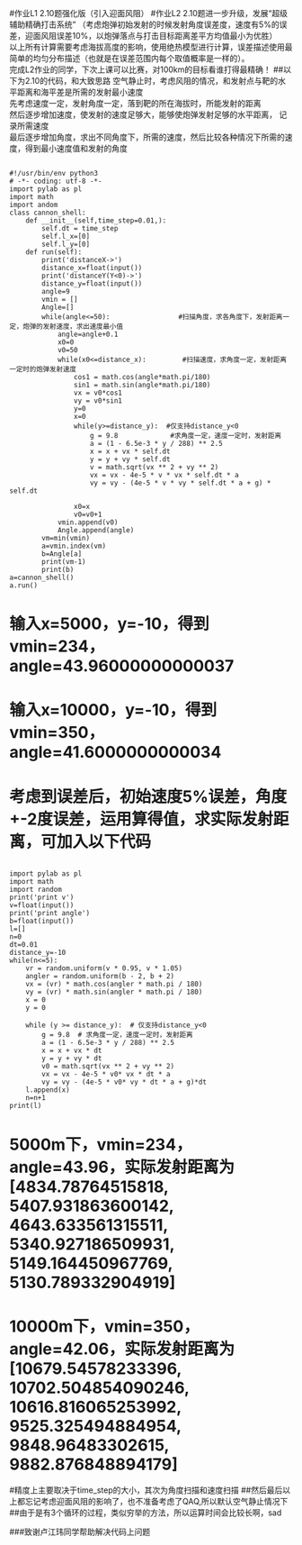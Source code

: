 #作业L1 2.10题强化版（引入迎面风阻）
#作业L2 2.10题进一步升级，发展“超级辅助精确打击系统”
（考虑炮弹初始发射的时候发射角度误差度，速度有5%的误差，迎面风阻误差10%，以炮弹落点与打击目标距离差平方均值最小为优胜）<br/>
以上所有计算需要考虑海拔高度的影响，使用绝热模型进行计算，误差描述使用最简单的均匀分布描述（也就是在误差范围内每个取值概率是一样的）。<br/>
完成L2作业的同学，下次上课可以比赛，对100km的目标看谁打得最精确！
##以下为2.10的代码，和大致思路
空气静止时，考虑风阻的情况，和发射点与靶的水平距离和海平差是所需的发射最小速度<br/>
先考虑速度一定，发射角度一定，落到靶的所在海拔时，所能发射的距离<br/>
然后逐步增加速度，使发射的速度足够大，能够使炮弹发射足够的水平距离， 记录所需速度<br/>
最后逐步增加角度，求出不同角度下，所需的速度，然后比较各种情况下所需的速度，得到最小速度值和发射的角度<br/>
<pre><code>
#!/usr/bin/env python3
# -*- coding: utf-8 -*-
import pylab as pl
import math
import andom
class cannon_shell:
    def __init__(self,time_step=0.01,):
        self.dt = time_step
        self.l_x=[0]
        self.l_y=[0]
    def run(self):
        print('distanceX->')
        distance_x=float(input())
        print('distanceY(Y<0)->')
        distance_y=float(input())
        angle=9
        vmin = []
        Angle=[]
        while(angle<=50):                 #扫描角度，求各角度下，发射距离一定，炮弹的发射速度，求出速度最小值
            angle=angle+0.1
            x0=0
            v0=50
            while(x0<=distance_x):         #扫描速度，求角度一定，发射距离一定时的炮弹发射速度
                cos1 = math.cos(angle*math.pi/180)
                sin1 = math.sin(angle*math.pi/180)
                vx = v0*cos1
                vy = v0*sin1
                y=0
                x=0
                while(y>=distance_y):  #仅支持distance_y<0
                    g = 9.8             #求角度一定，速度一定时，发射距离
                    a = (1 - 6.5e-3 * y / 288) ** 2.5
                    x = x + vx * self.dt
                    y = y + vy * self.dt
                    v = math.sqrt(vx ** 2 + vy ** 2)
                    vx = vx - 4e-5 * v * vx * self.dt * a
                    vy = vy - (4e-5 * v * vy * self.dt * a + g) * self.dt

                x0=x
                v0=v0+1
            vmin.append(v0)
            Angle.append(angle)
        vm=min(vmin)
        a=vmin.index(vm)
        b=Angle[a]
        print(vm-1)
        print(b)
a=cannon_shell()
a.run()
</code></pre>

# 输入x=5000，y=-10，得到vmin=234，angle=43.96000000000037
# 输入x=10000，y=-10，得到vmin=350，angle=41.6000000000034
# 考虑到误差后，初始速度5%误差，角度+-2度误差，运用算得值，求实际发射距离，可加入以下代码
<pre><code>
import pylab as pl
import math
import random
print('print v')
v=float(input())
print('print angle')
b=float(input())
l=[]
n=0
dt=0.01
distance_y=-10
while(n<=5):
    vr = random.uniform(v * 0.95, v * 1.05)
    angler = random.uniform(b - 2, b + 2)
    vx = (vr) * math.cos(angler * math.pi / 180)
    vy = (vr) * math.sin(angler * math.pi / 180)
    x = 0
    y = 0

    while (y >= distance_y):  # 仅支持distance_y<0
        g = 9.8  # 求角度一定，速度一定时，发射距离
        a = (1 - 6.5e-3 * y / 288) ** 2.5
        x = x + vx * dt
        y = y + vy * dt
        v0 = math.sqrt(vx ** 2 + vy ** 2)
        vx = vx - 4e-5 * v0* vx * dt * a
        vy = vy - (4e-5 * v0* vy * dt * a + g)*dt
    l.append(x)
    n=n+1
print(l)
</code></pre>
# 5000m下，vmin=234，angle=43.96，实际发射距离为[4834.78764515818, 5407.931863600142, 4643.633561315511, 5340.927186509931, 5149.164450967769, 5130.789332904919]
# 10000m下，vmin=350，angle=42.06，实际发射距离为[10679.54578233396, 10702.504854090246, 10616.816065253992, 9525.325494884954, 9848.96483302615, 9882.876848894179]
#精度上主要取决于time_step的大小，其次为角度扫描和速度扫描
##然后最后以上都忘记考虑迎面风阻的影响了，也不准备考虑了QAQ,所以默认空气静止情况下
##由于是有3个循环的过程，类似穷举的方法，所以运算时间会比较长啊，sad

###致谢卢江玮同学帮助解决代码上问题
